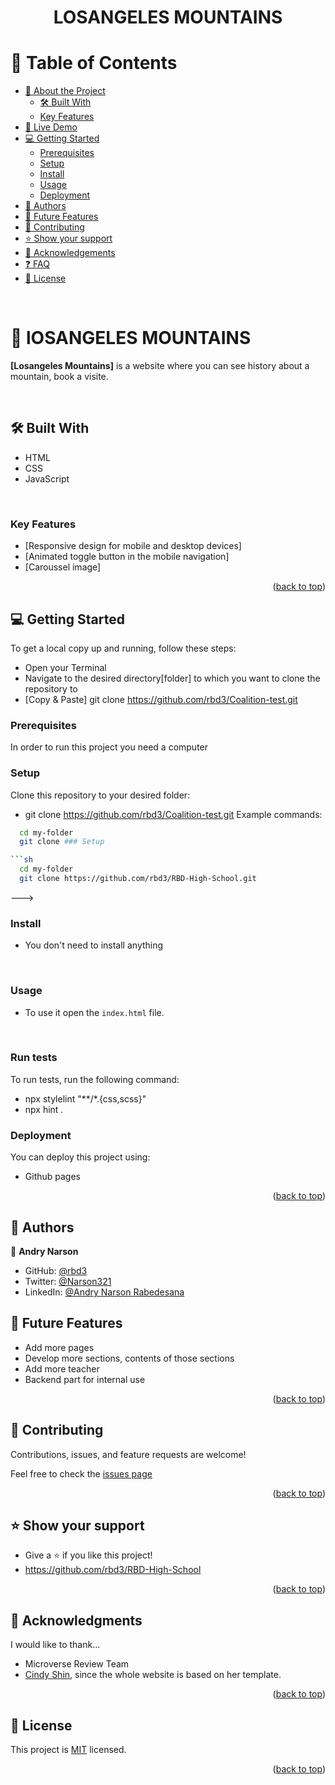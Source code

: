 
<a id="readme-top"></a>
<div align="center">
  <h1><b>LOSANGELES MOUNTAINS</b></h1>
</div>

<!-- TABLE OF CONTENTS -->

# 📗 Table of Contents

- [📖 About the Project](#about-project)
  - [🛠 Built With](#built-with)
  - [Key Features](#key-features)
- [🚀 Live Demo](#live-demo)
- [💻 Getting Started](#getting-started)
  - [Prerequisites](#prerequisites)
  - [Setup](#setup)
  - [Install](#install)
  - [Usage](#usage)
  - [Deployment](#triangular_flag_on_post-deployment)
- [👥 Authors](#authors)
- [🔭 Future Features](#future-features)
- [🤝 Contributing](#contributing)
- [⭐️ Show your support](#support)
- [🙏 Acknowledgements](#acknowledgements)
- [❓ FAQ](#faq)
- [📝 License](#license)

<br>

# 📖 **lOSANGELES MOUNTAINS**
 <a id="about-project"></a>
 **[Losangeles Mountains]** is a website where you can see history about a mountain, book a visite.

 <br>

## 🛠 **Built With** <a id="built-with"></a>
- HTML
- CSS
- JavaScript
<br>

### Key Features <a name="key-features"></a>

- [Responsive design for mobile and desktop devices]
- [Animated toggle button in the mobile navigation]
- [Caroussel image]

<p align="right">(<a href="#readme-top">back to top</a>)</p>


## 💻 Getting Started <a name="getting-started"></a>

To get a local copy up and running, follow these steps:
- Open your Terminal
- Navigate to the desired directory[folder] to which you want to clone the repository to
- [Copy & Paste] git clone https://github.com/rbd3/Coalition-test.git

### Prerequisites

In order to run this project you need a computer

### Setup

Clone this repository to your desired folder:

- git clone https://github.com/rbd3/Coalition-test.git
Example commands:

```sh
  cd my-folder
  git clone ### Setup

```sh
  cd my-folder
  git clone https://github.com/rbd3/RBD-High-School.git
```
--->

### **Install**
- You don't need to install anything
<br>

### **Usage**
- To use it open the `index.html` file.
<br>

### Run tests
To run tests, run the following command:

- npx stylelint "**/*.{css,scss}"
- npx hint .

### Deployment

You can deploy this project using:

- Github pages

<p align="right">(<a href="#readme-top">back to top</a>)</p>

## 👥 Authors <a name="authors"></a>


👤 **Andry Narson**

- GitHub: [@rbd3](https://github.com/rbd3)
- Twitter: [@Narson321](https://twitter.com/@Narson321)
- LinkedIn: [@Andry Narson Rabedesana](https://linkedin.com/in/andry-narson-rabedesana-15b8b4248)

## 🔭 Future Features <a name="future-features"></a>

- Add more pages
- Develop more sections, contents of those sections
- Add more teacher
- Backend part for internal use

<p align="right">(<a href="#readme-top">back to top</a>)</p>

## 🤝 Contributing <a name="contributing"></a>

Contributions, issues, and feature requests are welcome!

Feel free to check the [issues page](https://github.com/rbd3/RBD-High-School/issues)

<p align="right">(<a href="#readme-top">back to top</a>)</p>

## ⭐️ **Show your support** <a id="support"></a>
- Give a ⭐️ if you like this project!
- https://github.com/rbd3/RBD-High-School

<p align="right">(<a href="#readme-top">back to top</a>)</p>

## 🙏 **Acknowledgments** <a id="acknowledgements"></a>

I would like to thank...
- Microverse Review Team
- [Cindy Shin](https://www.behance.net/adagio07), since the whole website is based on her template.

<p align="right">(<a href="#readme-top">back to top</a>)</p>

## 📝 License <a name="license"></a>

This project is [MIT](./LICENSE) licensed.

<p align="right">(<a href="#readme-top">back to top</a>)</p>